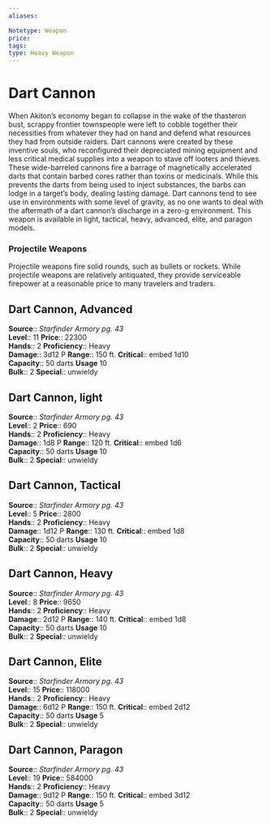 ```yaml
---
aliases: 

Notetype: Weapon
price: 
tags: 
type: Heavy Weapon
---
```


# Dart Cannon

When Akiton’s economy began to collapse in the wake of the thasteron bust, scrappy frontier townspeople were left to cobble together their necessities from whatever they had on hand and defend what resources they had from outside raiders. Dart cannons were created by these inventive souls, who reconfigured their depreciated mining equipment and less critical medical supplies into a weapon to stave off looters and thieves. These wide-barreled cannons fire a barrage of magnetically accelerated darts that contain barbed cores rather than toxins or medicinals. While this prevents the darts from being used to inject substances, the barbs can lodge in a target’s body, dealing lasting damage. Dart cannons tend to see use in environments with some level of gravity, as no one wants to deal with the aftermath of a dart cannon’s discharge in a zero-g environment. This weapon is available in light, tactical, heavy, advanced, elite, and paragon models.

### Projectile Weapons

Projectile weapons fire solid rounds, such as bullets or rockets. While projectile weapons are relatively antiquated, they provide serviceable firepower at a reasonable price to many travelers and traders.  

## Dart Cannon, Advanced

**Source**:: _Starfinder Armory pg. 43_  
**Level**:: 11
**Price**:: 22300  
**Hands**:: 2
**Proficiency**:: Heavy  
**Damage**:: 3d12 P 
**Range**:: 150 ft.
**Critical**:: embed 1d10  
**Capacity**:: 50 darts 
**Usage** 10  
**Bulk**:: 2
**Special**:: unwieldy

## Dart Cannon, light

**Source**:: _Starfinder Armory pg. 43_  
**Level**:: 2
**Price**:: 690  
**Hands**:: 2
**Proficiency**:: Heavy  
**Damage**:: 1d8 P 
**Range**:: 120 ft.
**Critical**:: embed 1d6  
**Capacity**:: 50 darts 
**Usage** 10  
**Bulk**:: 2
**Special**:: unwieldy

## Dart Cannon, Tactical

**Source**:: _Starfinder Armory pg. 43_  
**Level**:: 5
**Price**:: 2800  
**Hands**:: 2
**Proficiency**:: Heavy  
**Damage**:: 1d12 P 
**Range**:: 130 ft.
**Critical**:: embed 1d8  
**Capacity**:: 50 darts 
**Usage** 10  
**Bulk**:: 2
**Special**:: unwieldy

## Dart Cannon, Heavy

**Source**:: _Starfinder Armory pg. 43_  
**Level**:: 8
**Price**:: 9650  
**Hands**:: 2
**Proficiency**:: Heavy  
**Damage**:: 2d12 P 
**Range**:: 140 ft.
**Critical**:: embed 1d8  
**Capacity**:: 50 darts 
**Usage** 10  
**Bulk**:: 2
**Special**:: unwieldy

## Dart Cannon, Elite

**Source**:: _Starfinder Armory pg. 43_  
**Level**:: 15
**Price**:: 118000  
**Hands**:: 2
**Proficiency**:: Heavy  
**Damage**:: 6d12 P 
**Range**:: 150 ft.
**Critical**:: embed 2d12  
**Capacity**:: 50 darts 
**Usage** 5  
**Bulk**:: 2
**Special**:: unwieldy

## Dart Cannon, Paragon

**Source**:: _Starfinder Armory pg. 43_  
**Level**:: 19
**Price**:: 584000  
**Hands**:: 2
**Proficiency**:: Heavy  
**Damage**:: 9d12 P 
**Range**:: 150 ft.
**Critical**:: embed 3d12  
**Capacity**:: 50 darts 
**Usage** 5  
**Bulk**:: 2
**Special**:: unwieldy
